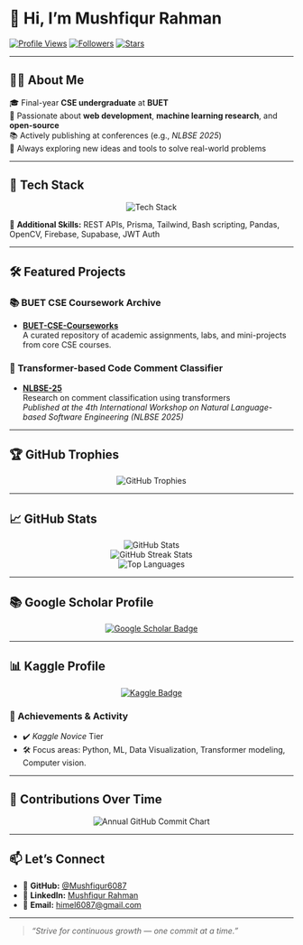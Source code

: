 # 👋 Hi, I’m **Mushfiqur Rahman**

[![Profile Views](https://visitor-badge.laobi.icu/badge?page_id=Mushfiqur6087.Mushfiqur6087)](https://github.com/Mushfiqur6087)
[![Followers](https://img.shields.io/github/followers/Mushfiqur6087?label=Follow&style=social)](https://github.com/Mushfiqur6087?tab=followers)
[![Stars](https://img.shields.io/github/stars/Mushfiqur6087?label=Stars&style=social)](https://github.com/Mushfiqur6087?tab=stars)

---

## 👨‍🎓 About Me
🎓 Final-year **CSE undergraduate** at **BUET**  
🔭 Passionate about **web development**, **machine learning research**, and **open-source**  
📚 Actively publishing at conferences (e.g., _NLBSE 2025_)  
🚀 Always exploring new ideas and tools to solve real-world problems

---

## 🧰 Tech Stack
<p align="center">
  <img src="https://skillicons.dev/icons?i=python,ts,js,react,nextjs,nodejs,express,fastapi,docker,git,github,linux,vite,postgres,mongodb,redis,tensorflow,pytorch,scikitlearn" alt="Tech Stack" />
</p>

🧠 **Additional Skills:** REST APIs, Prisma, Tailwind, Bash scripting, Pandas, OpenCV, Firebase, Supabase, JWT Auth

---

## 🛠️ Featured Projects

### 📚 BUET CSE Coursework Archive
- **[BUET-CSE-Courseworks](https://github.com/Mushfiqur6087/BUET-CSE-Courseworks)**  
  A curated repository of academic assignments, labs, and mini-projects from core CSE courses.

### 🧠 Transformer-based Code Comment Classifier
- **[NLBSE-25](https://github.com/Mushfiqur6087/NLBSE-25)**  
  Research on comment classification using transformers  
  _Published at the 4th International Workshop on Natural Language-based Software Engineering (NLBSE 2025)_

---

## 🏆 GitHub Trophies

<p align="center">
  <img src="https://github-profile-trophy.vercel.app/?username=mushfiqur6087&theme=onestar&column=4&row=2&margin-w=15&margin-h=15" alt="GitHub Trophies" />
</p>

---


## 📈 GitHub Stats

<p align="center">
  <img src="https://github-readme-stats.vercel.app/api?username=Mushfiqur6087&show_icons=true&theme=radical&rank_icon=github&include_all_commits=true&count_private=true" alt="GitHub Stats" />
  <br />
  <img src="https://streak-stats.demolab.com?user=Mushfiqur6087&theme=radical" alt="GitHub Streak Stats" />
  <br />
  <img src="https://github-readme-stats.vercel.app/api/top-langs/?username=Mushfiqur6087&layout=compact&theme=radical&hide=jupyter%20notebook&langs_count=10" alt="Top Languages" />
</p>


---

## 📚 Google Scholar Profile

<p align="center">
  <a href="https://scholar.google.com/citations?user=nldFfnYAAAAJ&hl=en" target="_blank">
    <img src="https://img.shields.io/badge/Google%20Scholar-Mushfiqur%20Rahman-4285F4?style=for-the-badge&logo=google-scholar&logoColor=white" alt="Google Scholar Badge"/>
  </a>
</p>

---


## 📊 Kaggle Profile

<p align="center">
  <a href="https://www.kaggle.com/mushfiqurrahman6087" target="_blank">
    <img src="https://img.shields.io/badge/Kaggle-Mushfiqurrahman6087-20BEFF?style=for-the-badge&logo=kaggle&logoColor=white" alt="Kaggle Badge"/>
  </a>
</p>

### 🏅 Achievements & Activity
- ✔️ *Kaggle Novice* Tier  
- 🛠️ Focus areas: Python, ML, Data Visualization, Transformer modeling, Computer vision.

---


## 🌱 Contributions Over Time

<p align="center">
  <img src="https://ghchart.rshah.org/2E9AFE/Mushfiqur6087" alt="Annual GitHub Commit Chart" />
</p>

---



## 📫 Let’s Connect
- 🐙 **GitHub:** [@Mushfiqur6087](https://github.com/Mushfiqur6087)  
- 💼 **LinkedIn:** [Mushfiqur Rahman](https://www.linkedin.com/in/mushfiqur-rahman-aab99417a/)  
- 📧 **Email:** [himel6087@gmail.com](mailto:himel6087@gmail.com)

---

> _“Strive for continuous growth — one commit at a time.”_
